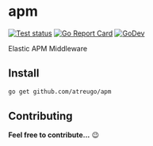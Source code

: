 # apm

[![Test status](https://github.com/atreugo/apm/actions/workflows/test.yml/badge.svg?branch=master)](https://github.com/atreugo/apm/actions?workflow=test)
[![Go Report Card](https://goreportcard.com/badge/github.com/atreugo/apm)](https://goreportcard.com/report/github.com/atreugo/apm)
[![GoDev](https://img.shields.io/badge/go.dev-reference-007d9c?logo=go&logoColor=white)](https://pkg.go.dev/github.com/atreugo/apm)
<!-- [![GitHub release](https://img.shields.io/github/release/atreugo/apm.svg)](https://github.com/atreugo/apm/releases) -->

Elastic APM Middleware

## Install

```bash
go get github.com/atreugo/apm
```

## Contributing

**Feel free to contribute...** :wink:
